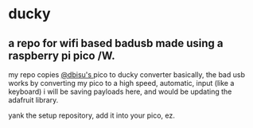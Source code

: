 # ducky
## a repo for wifi based badusb made using a raspberry pi pico /W.
my repo copies [@dbisu's ](https://github.com/dbisu/pico-ducky)pico to ducky converter
basically, the bad usb works by converting my pico to a high speed, automatic, input (like a keyboard)
i will be saving payloads here, and would be updating the adafruit library.

yank the setup repository, add it into your pico, ez.
